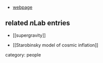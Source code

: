

* [webpage](http://www.muni.cz/sci/people/233932)

## related $n$Lab entries

* [[supergravity]]

* [[Starobinsky model of cosmic inflation]]

category: people